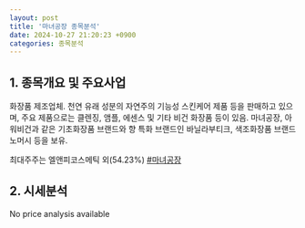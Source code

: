 ```yaml
---
layout: post
title: '마녀공장 종목분석'
date: 2024-10-27 21:20:23 +0900
categories: 종목분석
---
```


## 1. 종목개요 및 주요사업

화장품 제조업체. 천연 유래 성분의 자연주의 기능성 스킨케어 제품 등을 판매하고 있으며, 주요 제품으로는 클렌징, 앰플, 에센스 및 기타 비건 화장품 등이 있음. 마녀공장, 아워비건과 같은 기초화장품 브랜드와 향 특화 브랜드인 바닐라부티크, 색조화장품 브랜드 노머시 등을 보유.

최대주주는 엘앤피코스메틱 외(54.23%)
[#마녀공장](#)

## 2. 시세분석

No price analysis available
